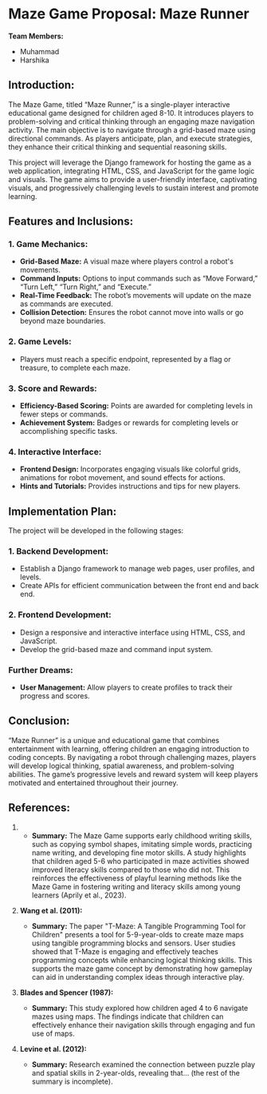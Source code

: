 # Maze Game Proposal: Maze Runner

**Team Members:**  
- Muhammad  
- Harshika  

## Introduction:
The Maze Game, titled “Maze Runner,” is a single-player interactive educational game designed for children aged 8-10. It introduces players to problem-solving and critical thinking through an engaging maze navigation activity. The main objective is to navigate through a grid-based maze using directional commands. As players anticipate, plan, and execute strategies, they enhance their critical thinking and sequential reasoning skills.

This project will leverage the Django framework for hosting the game as a web application, integrating HTML, CSS, and JavaScript for the game logic and visuals. The game aims to provide a user-friendly interface, captivating visuals, and progressively challenging levels to sustain interest and promote learning.

## Features and Inclusions:

### 1. Game Mechanics:
- **Grid-Based Maze:** A visual maze where players control a robot's movements.
- **Command Inputs:** Options to input commands such as “Move Forward,” “Turn Left,” “Turn Right,” and “Execute.”
- **Real-Time Feedback:** The robot’s movements will update on the maze as commands are executed.
- **Collision Detection:** Ensures the robot cannot move into walls or go beyond maze boundaries.

### 2. Game Levels:
- Players must reach a specific endpoint, represented by a flag or treasure, to complete each maze.

### 3. Score and Rewards:
- **Efficiency-Based Scoring:** Points are awarded for completing levels in fewer steps or commands.
- **Achievement System:** Badges or rewards for completing levels or accomplishing specific tasks.

### 4. Interactive Interface:
- **Frontend Design:** Incorporates engaging visuals like colorful grids, animations for robot movement, and sound effects for actions.
- **Hints and Tutorials:** Provides instructions and tips for new players.

## Implementation Plan:
The project will be developed in the following stages:

### 1. Backend Development:
- Establish a Django framework to manage web pages, user profiles, and levels.
- Create APIs for efficient communication between the front end and back end.

### 2. Frontend Development:
- Design a responsive and interactive interface using HTML, CSS, and JavaScript.
- Develop the grid-based maze and command input system.

### Further Dreams:
- **User Management:** Allow players to create profiles to track their progress and scores.

## Conclusion:
“Maze Runner” is a unique and educational game that combines entertainment with learning, offering children an engaging introduction to coding concepts. By navigating a robot through challenging mazes, players will develop logical thinking, spatial awareness, and problem-solving abilities. The game’s progressive levels and reward system will keep players motivated and entertained throughout their journey.

## References:
1. 
   - **Summary:** The Maze Game supports early childhood writing skills, such as copying symbol shapes, imitating simple words, practicing name writing, and developing fine motor skills. A study highlights that children aged 5-6 who participated in maze activities showed improved literacy skills compared to those who did not. This reinforces the effectiveness of playful learning methods like the Maze Game in fostering writing and literacy skills among young learners (Aprily et al., 2023).

2. **Wang et al. (2011):**
   - **Summary:** The paper "T-Maze: A Tangible Programming Tool for Children" presents a tool for 5-9-year-olds to create maze maps using tangible programming blocks and sensors. User studies showed that T-Maze is engaging and effectively teaches programming concepts while enhancing logical thinking skills. This supports the maze game concept by demonstrating how gameplay can aid in understanding complex ideas through interactive play.

3. **Blades and Spencer (1987):**
   - **Summary:** This study explored how children aged 4 to 6 navigate mazes using maps. The findings indicate that children can effectively enhance their navigation skills through engaging and fun use of maps.

4. **Levine et al. (2012):**
   - **Summary:** Research examined the connection between puzzle play and spatial skills in 2-year-olds, revealing that... (the rest of the summary is incomplete). 

